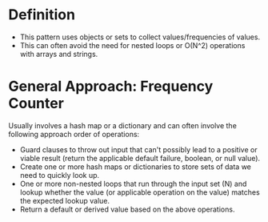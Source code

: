 
# Definition

- This pattern uses objects or sets to collect values/frequencies of values.
- This can often avoid the need for nested loops or O(N^2) operations with arrays and strings.

# General Approach: Frequency Counter

Usually involves a hash map or a dictionary and can often involve the following approach order of operations:

- Guard clauses to throw out input that can't possibly lead to a positive or viable result (return the applicable default failure, boolean, or null value).
- Create one or more hash maps or dictionaries to store sets of data we need to quickly look up.
- One or more non-nested loops that run through the input set (N) and lookup whether the value (or applicable operation on the value) matches the expected lookup value.
- Return a default or derived value based on the above operations.
